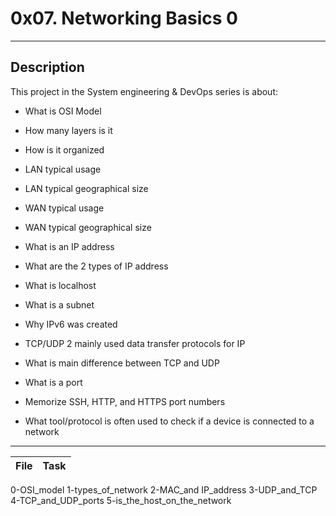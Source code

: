 # 0x07. Networking Basics 0
---
## Description

This project in the System engineering & DevOps series is about:

* What is OSI Model
* How many layers is it
* How is it organized

* LAN typical usage
* LAN typical geographical size

* WAN typical usage
* WAN typical geographical size

* What is an IP address
* What are the 2 types of IP address
* What is localhost
* What is a subnet
* Why IPv6 was created

* TCP/UDP 2 mainly used data transfer protocols for IP
* What is main difference between TCP and UDP
* What is a port
* Memorize SSH, HTTP, and HTTPS port numbers
* What tool/protocol is often used to check if a device is connected to a network

---
File|Task
---|---
0-OSI_model
1-types_of_network
2-MAC_and IP_address
3-UDP_and_TCP
4-TCP_and_UDP_ports
5-is_the_host_on_the_network
